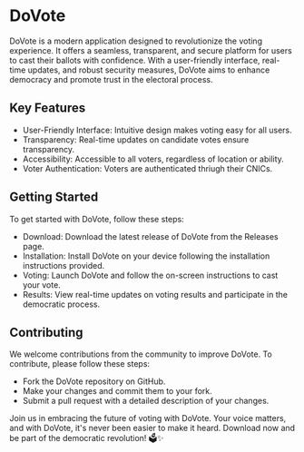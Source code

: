 # DoVote
DoVote is a modern application designed to revolutionize the voting experience. It offers a seamless, transparent, and secure platform for users to cast their ballots with confidence. With a user-friendly interface, real-time updates, and robust security measures, DoVote aims to enhance democracy and promote trust in the electoral process.

## Key Features
- User-Friendly Interface: Intuitive design makes voting easy for all users.
- Transparency: Real-time updates on candidate votes ensure transparency.
- Accessibility: Accessible to all voters, regardless of location or ability.
- Voter Authentication: Voters are authenticated thriugh their CNICs.

## Getting Started
To get started with DoVote, follow these steps:

- Download: Download the latest release of DoVote from the Releases page.
- Installation: Install DoVote on your device following the installation instructions provided.
- Voting: Launch DoVote and follow the on-screen instructions to cast your vote.
- Results: View real-time updates on voting results and participate in the democratic process.

## Contributing
We welcome contributions from the community to improve DoVote. To contribute, please follow these steps:

- Fork the DoVote repository on GitHub.
- Make your changes and commit them to your fork.
- Submit a pull request with a detailed description of your changes.

Join us in embracing the future of voting with DoVote. Your voice matters, and with DoVote, it's never been easier to make it heard. Download now and be part of the democratic revolution! 🗳️✨
